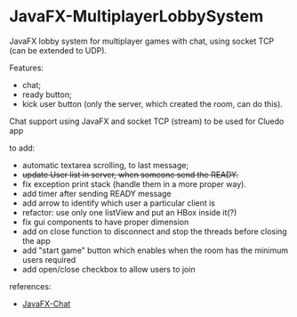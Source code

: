 # JavaFX-MultiplayerLobbySystem

JavaFX lobby system for multiplayer games with chat, using socket TCP (can be extended to UDP).

Features:
- chat;
- ready button;
- kick user button (only the server, which created the room, can do this).

Chat support using JavaFX and socket TCP (stream) to be used for Cluedo app


to add:
- automatic textarea scrolling, to last message;
- ~~update User list in server, when someone send the READY.~~
- fix exception print stack (handle them in a more proper way).
- add timer after sending READY message
- add arrow to identify which user a particular client is
- refactor: use only one listView and put an HBox inside it(?)
- fix gui components to have proper dimension
- add on close function to disconnect and stop the threads before closing the app
- add "start game" button which enables when the room has the minimum users required
- add open/close checkbox to allow users to join

references:
- [JavaFX-Chat](https://github.com/DomHeal/JavaFX-Chat)
